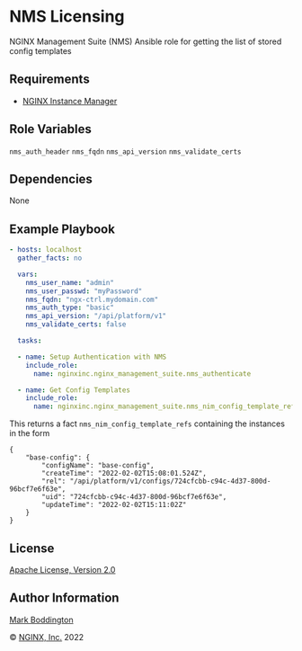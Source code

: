 NMS Licensing
=============

NGINX Management Suite (NMS) Ansible role for getting the list of stored config templates


Requirements
------------

* [NGINX Instance Manager](https://www.nginx.com/products/nginx-instance-manager/)

Role Variables
--------------

`nms_auth_header`
`nms_fqdn`
`nms_api_version`
`nms_validate_certs`

Dependencies
------------

None

Example Playbook
----------------

```yaml
- hosts: localhost
  gather_facts: no

  vars:
    nms_user_name: "admin"
    nms_user_passwd: "myPassword"
    nms_fqdn: "ngx-ctrl.mydomain.com"
    nms_auth_type: "basic"
    nms_api_version: "/api/platform/v1"
    nms_validate_certs: false

  tasks:

  - name: Setup Authentication with NMS
    include_role: 
      name: nginxinc.nginx_management_suite.nms_authenticate

  - name: Get Config Templates
    include_role:
      name: nginxinc.nginx_management_suite.nms_nim_config_template_refs

```

This returns a fact `nms_nim_config_template_refs` containing the instances in the form

```
{
    "base-config": {
        "configName": "base-config",
        "createTime": "2022-02-02T15:08:01.524Z",
        "rel": "/api/platform/v1/configs/724cfcbb-c94c-4d37-800d-96bcf7e6f63e",
        "uid": "724cfcbb-c94c-4d37-800d-96bcf7e6f63e",
        "updateTime": "2022-02-02T15:11:02Z"
    }
}
```

License
-------

[Apache License, Version 2.0](./LICENSE)

Author Information
------------------

[Mark Boddington](https://github.com/TuxInvader)

&copy; [NGINX, Inc.](https://www.nginx.com/) 2022

